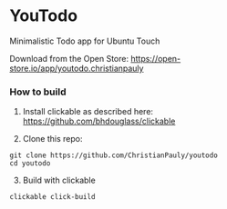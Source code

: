 # YouTodo

Minimalistic Todo app for Ubuntu Touch

Download from the Open Store: https://open-store.io/app/youtodo.christianpauly

### How to build

1. Install clickable as described here: https://github.com/bhdouglass/clickable

2. Clone this repo:
```
git clone https://github.com/ChristianPauly/youtodo
cd youtodo
```

3. Build with clickable
```
clickable click-build
```
